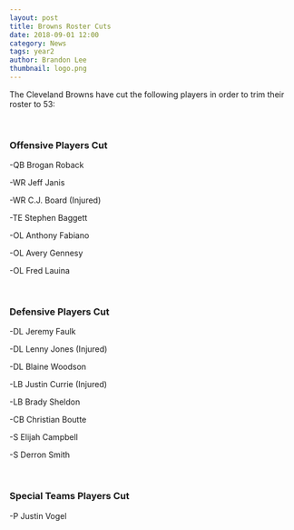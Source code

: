 ```yaml
---
layout: post
title: Browns Roster Cuts
date: 2018-09-01 12:00
category: News
tags: year2
author: Brandon Lee
thumbnail: logo.png
---
```


The Cleveland Browns have cut the following players in order to trim their roster to 53:

<br>

### Offensive Players Cut

-QB Brogan Roback

-WR Jeff Janis

-WR C.J. Board (Injured)

-TE Stephen Baggett

-OL Anthony Fabiano

-OL Avery Gennesy

-OL Fred Lauina

<br>

### Defensive Players Cut

-DL Jeremy Faulk

-DL Lenny Jones (Injured)

-DL Blaine Woodson

-LB Justin Currie (Injured)

-LB Brady Sheldon

-CB Christian Boutte

-S Elijah Campbell

-S Derron Smith

<br>

### Special Teams Players Cut

-P Justin Vogel
